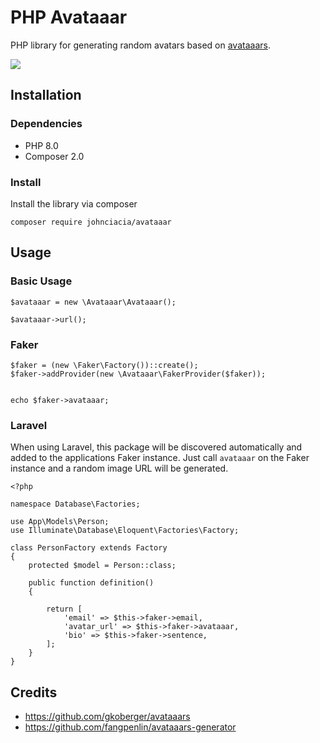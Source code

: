 # PHP Avataaar

PHP library for generating random avatars based on [avataaars](https://avataaars.com/).


<img src='https://avataaars.io/?avatarStyle=Circle&topType=ShortHairShortWaved&accessoriesType=Blank&hairColor=BrownDark&facialHairType=Blank&clotheType=Hoodie&clotheColor=Heather&eyeType=Default&eyebrowType=Default&mouthType=Smile&skinColor=Light' />


## Installation

### Dependencies
- PHP 8.0
- Composer 2.0


### Install
Install the library via composer

```
composer require johnciacia/avataaar
```

## Usage


### Basic Usage
```
$avataaar = new \Avataaar\Avataaar();

$avataaar->url();
```

### Faker

```
$faker = (new \Faker\Factory())::create();
$faker->addProvider(new \Avataaar\FakerProvider($faker));


echo $faker->avataaar;
```



### Laravel

When using Laravel, this package will be discovered automatically and added to the applications Faker instance. Just call `avataaar` on the Faker instance and a random image URL will be generated.

```
<?php

namespace Database\Factories;

use App\Models\Person;
use Illuminate\Database\Eloquent\Factories\Factory;

class PersonFactory extends Factory
{
    protected $model = Person::class;

    public function definition()
    {

        return [
            'email' => $this->faker->email,
            'avatar_url' => $this->faker->avataaar,
            'bio' => $this->faker->sentence,
        ];
    }
}
```


## Credits

- https://github.com/gkoberger/avataaars
- https://github.com/fangpenlin/avataaars-generator
